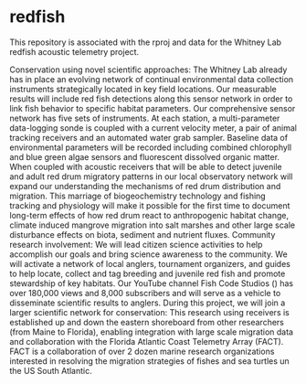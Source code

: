# redfish
This repository is associated with the rproj and data for the Whitney Lab redfish acoustic telemetry project.

Conservation using novel scientific approaches: The Whitney Lab already has in place an evolving network of continual environmental data collection instruments strategically located in key field locations. Our measurable results will include red fish detections along this sensor network in order to link fish behavior to specific habitat parameters. Our comprehensive sensor network has five sets of instruments. At each station, a multi-parameter data-logging sonde is coupled with a current velocity meter, a pair of animal tracking receivers and an automated water grab sampler. Baseline data of environmental parameters will be recorded including combined chlorophyll and blue green algae sensors and fluorescent dissolved organic matter. When coupled with acoustic receivers that will be able to detect juvenile and adult red drum migratory patterns in our local observatory network will expand our understanding the mechanisms of red drum distribution and migration. This marriage of biogeochemistry technology and fishing tracking and physiology will make it possible for the first time to document long-term effects of how red drum react to anthropogenic habitat change, climate induced mangrove migration into salt marshes and other large scale disturbance effects on biota, sediment and nutrient fluxes. Community research involvement: We will lead citizen science activities to help accomplish our goals and bring science awareness to the community. We will activate a network of local anglers, tournament organizers, and guides to help locate, collect and tag breeding and juvenile red fish and promote stewardship of key habitats. Our YouTube channel Fish Code Studios () has over 180,000 views and 8,000 subscribers and will serve as a vehicle to disseminate scientific results to anglers. During this project, we will join a larger scientific network for conservation: This research using receivers is established up and down the eastern shoreboard from other researchers (from Maine to Florida), enabling integration with large scale migration data and collaboration with the Florida Atlantic Coast Telemetry Array (FACT). FACT is a collaboration of over 2 dozen marine research organizations interested in resolving the migration strategies of fishes and sea turtles un the US South Atlantic. 
